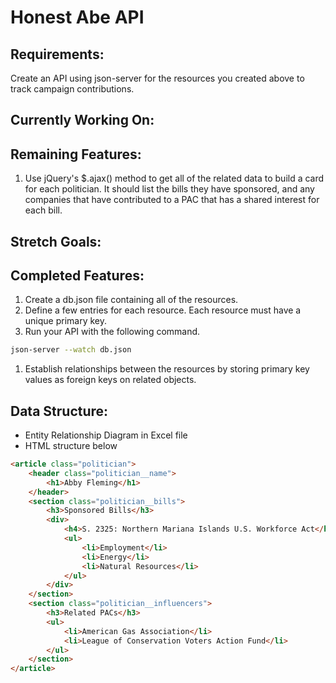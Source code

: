 # Honest Abe API
## Requirements:

Create an API using json-server for the resources you created above to track campaign contributions.

## Currently Working On:

## Remaining Features:

1. Use jQuery's $.ajax() method to get all of the related data to build a card for each politician. It should list the bills they have sponsored, and any companies that have contributed to a PAC that has a shared interest for each bill.

## Stretch Goals:

## Completed Features:

1. Create a db.json file containing all of the resources.
1. Define a few entries for each resource. Each resource must have a unique primary key.
1. Run your API with the following command.

```bash
json-server --watch db.json
```
1. Establish relationships between the resources by storing primary key values as foreign keys on related objects.

## Data Structure:

* Entity Relationship Diagram in Excel file
* HTML structure below

```html
<article class="politician">
    <header class="politician__name">
        <h1>Abby Fleming</h1>
    </header>
    <section class="politician__bills">
        <h3>Sponsored Bills</h3>
        <div>
            <h4>S. 2325: Northern Mariana Islands U.S. Workforce Act</h4>
            <ul>
                <li>Employment</li>
                <li>Energy</li>
                <li>Natural Resources</li>
            </ul>
        </div>
    </section>
    <section class="politician__influencers">
        <h3>Related PACs</h3>
        <ul>
            <li>American Gas Association</li>
            <li>League of Conservation Voters Action Fund</li>
        </ul>
    </section>
</article>
```